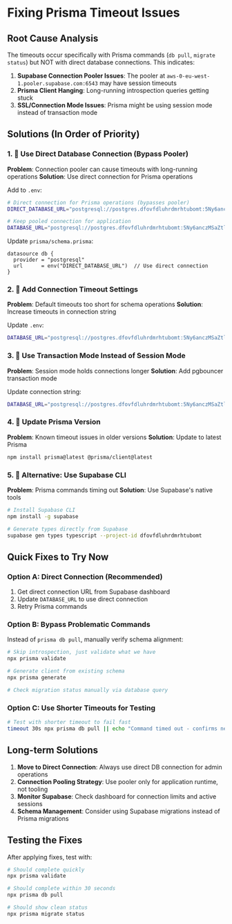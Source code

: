 # Fixing Prisma Timeout Issues

## Root Cause Analysis

The timeouts occur specifically with Prisma commands (`db pull`, `migrate status`) but NOT with direct database connections. This indicates:

1. **Supabase Connection Pooler Issues**: The pooler at `aws-0-eu-west-1.pooler.supabase.com:6543` may have session timeouts
2. **Prisma Client Hanging**: Long-running introspection queries getting stuck
3. **SSL/Connection Mode Issues**: Prisma might be using session mode instead of transaction mode

## Solutions (In Order of Priority)

### 1. 🔧 Use Direct Database Connection (Bypass Pooler)

**Problem**: Connection pooler can cause timeouts with long-running operations
**Solution**: Use direct connection for Prisma operations

Add to `.env`:
```bash
# Direct connection for Prisma operations (bypasses pooler)
DIRECT_DATABASE_URL="postgresql://postgres.dfovfdluhrdmrhtubomt:5Ny6anczMSaZtlaX@aws-0-eu-west-1.compute.amazonaws.com:5432/postgres"

# Keep pooled connection for application
DATABASE_URL="postgresql://postgres.dfovfdluhrdmrhtubomt:5Ny6anczMSaZtlaX@aws-0-eu-west-1.pooler.supabase.com:6543/postgres"
```

Update `prisma/schema.prisma`:
```prisma
datasource db {
  provider = "postgresql"
  url      = env("DIRECT_DATABASE_URL")  // Use direct connection
}
```

### 2. 🔧 Add Connection Timeout Settings

**Problem**: Default timeouts too short for schema operations
**Solution**: Increase timeouts in connection string

Update `.env`:
```bash
DATABASE_URL="postgresql://postgres.dfovfdluhrdmrhtubomt:5Ny6anczMSaZtlaX@aws-0-eu-west-1.pooler.supabase.com:6543/postgres?connect_timeout=60&pool_timeout=60&connection_limit=10&schema=public"
```

### 3. 🔧 Use Transaction Mode Instead of Session Mode

**Problem**: Session mode holds connections longer
**Solution**: Add pgbouncer transaction mode

Update connection string:
```bash
DATABASE_URL="postgresql://postgres.dfovfdluhrdmrhtubomt:5Ny6anczMSaZtlaX@aws-0-eu-west-1.pooler.supabase.com:6543/postgres?pgbouncer=true&connection_limit=1"
```

### 4. 🔧 Update Prisma Version

**Problem**: Known timeout issues in older versions
**Solution**: Update to latest Prisma

```bash
npm install prisma@latest @prisma/client@latest
```

### 5. 🔧 Alternative: Use Supabase CLI

**Problem**: Prisma commands timing out
**Solution**: Use Supabase's native tools

```bash
# Install Supabase CLI
npm install -g supabase

# Generate types directly from Supabase
supabase gen types typescript --project-id dfovfdluhrdmrhtubomt
```

## Quick Fixes to Try Now

### Option A: Direct Connection (Recommended)
1. Get direct connection URL from Supabase dashboard
2. Update `DATABASE_URL` to use direct connection
3. Retry Prisma commands

### Option B: Bypass Problematic Commands
Instead of `prisma db pull`, manually verify schema alignment:
```bash
# Skip introspection, just validate what we have
npx prisma validate

# Generate client from existing schema
npx prisma generate

# Check migration status manually via database query
```

### Option C: Use Shorter Timeouts for Testing
```bash
# Test with shorter timeout to fail fast
timeout 30s npx prisma db pull || echo "Command timed out - confirms network issue"
```

## Long-term Solutions

1. **Move to Direct Connection**: Always use direct DB connection for admin operations
2. **Connection Pooling Strategy**: Use pooler only for application runtime, not tooling
3. **Monitor Supabase**: Check dashboard for connection limits and active sessions
4. **Schema Management**: Consider using Supabase migrations instead of Prisma migrations

## Testing the Fixes

After applying fixes, test with:
```bash
# Should complete quickly
npx prisma validate

# Should complete within 30 seconds
npx prisma db pull

# Should show clean status
npx prisma migrate status
```